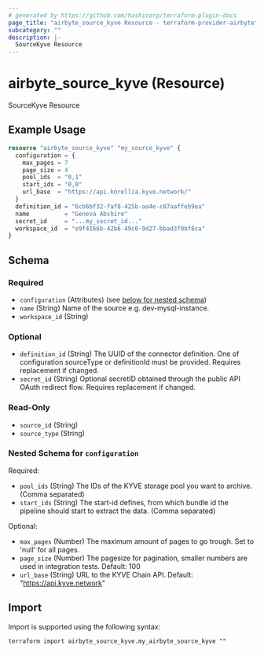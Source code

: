 ```yaml
---
# generated by https://github.com/hashicorp/terraform-plugin-docs
page_title: "airbyte_source_kyve Resource - terraform-provider-airbyte"
subcategory: ""
description: |-
  SourceKyve Resource
---
```


# airbyte_source_kyve (Resource)

SourceKyve Resource

## Example Usage

```terraform
resource "airbyte_source_kyve" "my_source_kyve" {
  configuration = {
    max_pages = 7
    page_size = 4
    pool_ids  = "0,1"
    start_ids = "0,0"
    url_base  = "https://api.korellia.kyve.network/"
  }
  definition_id = "6cb6bf32-faf8-425b-aa4e-c87aaffeb9ea"
  name          = "Geneva Abshire"
  secret_id     = "...my_secret_id..."
  workspace_id  = "e9f4166b-42b6-49c6-9d27-bbad3f0bf8ca"
}
```

<!-- schema generated by tfplugindocs -->
## Schema

### Required

- `configuration` (Attributes) (see [below for nested schema](#nestedatt--configuration))
- `name` (String) Name of the source e.g. dev-mysql-instance.
- `workspace_id` (String)

### Optional

- `definition_id` (String) The UUID of the connector definition. One of configuration.sourceType or definitionId must be provided. Requires replacement if changed.
- `secret_id` (String) Optional secretID obtained through the public API OAuth redirect flow. Requires replacement if changed.

### Read-Only

- `source_id` (String)
- `source_type` (String)

<a id="nestedatt--configuration"></a>
### Nested Schema for `configuration`

Required:

- `pool_ids` (String) The IDs of the KYVE storage pool you want to archive. (Comma separated)
- `start_ids` (String) The start-id defines, from which bundle id the pipeline should start to extract the data. (Comma separated)

Optional:

- `max_pages` (Number) The maximum amount of pages to go trough. Set to 'null' for all pages.
- `page_size` (Number) The pagesize for pagination, smaller numbers are used in integration tests. Default: 100
- `url_base` (String) URL to the KYVE Chain API. Default: "https://api.kyve.network"

## Import

Import is supported using the following syntax:

```shell
terraform import airbyte_source_kyve.my_airbyte_source_kyve ""
```
